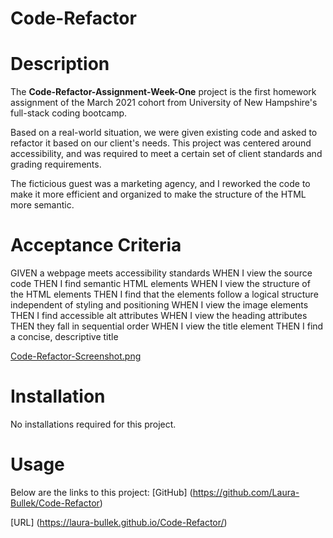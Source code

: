 # Code-Refactor

# Description
The **Code-Refactor-Assignment-Week-One** project is the first homework assignment of the March 2021 cohort from University of New Hampshire's full-stack coding bootcamp. 

Based on a real-world situation, we were given existing code and asked to refactor it based on our client's needs. This project was centered around accessibility, and was required to meet a certain set of client standards and grading requirements.

The ficticious guest was a marketing agency, and I reworked the code to make it more efficient and organized to make the structure of the HTML more semantic.

# Acceptance Criteria
GIVEN a webpage meets accessibility standards
WHEN I view the source code
THEN I find semantic HTML elements
WHEN I view the structure of the HTML elements
THEN I find that the elements follow a logical structure independent of styling and positioning
WHEN I view the image elements
THEN I find accessible alt attributes
WHEN I view the heading attributes
THEN they fall in sequential order
WHEN I view the title element
THEN I find a concise, descriptive title

[Code-Refactor-Screenshot.png](https://postimg.cc/kBmxHfNL)

# Installation
No installations required for this project.

# Usage
Below are the links to this project:
[GitHub] (https://github.com/Laura-Bullek/Code-Refactor)

[URL] (https://laura-bullek.github.io/Code-Refactor/)
